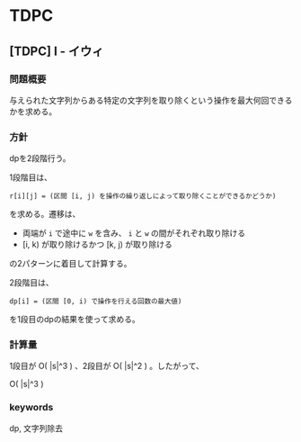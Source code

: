 # TDPC

## [TDPC] I - イウィ

### 問題概要

与えられた文字列からある特定の文字列を取り除くという操作を最大何回できるかを求める。


### 方針

dpを2段階行う。

1段階目は、

```
r[i][j] = (区間 [i, j) を操作の繰り返しによって取り除くことができるかどうか)
```

を求める。遷移は、

- 両端が `i` で途中に `w` を含み、 `i` と `w` の間がそれぞれ取り除ける
- [i, k) が取り除けるかつ [k, j) が取り除ける

の2パターンに着目して計算する。

2段階目は、

```
dp[i] = (区間 [0, i) で操作を行える回数の最大値)
```

を1段目のdpの結果を使って求める。


### 計算量

1段目が O( |s|^3 ) 、2段目が O( |s|^2 ) 。したがって、

O( |s|^3 )


### keywords

dp, 文字列除去
